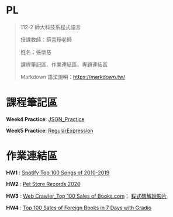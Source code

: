 # PL
> 112-2 師大科技系程式語言
> 
> 授課教師：蔡芸琤老師
> 
> 姓名：張懷慈
> 
> 課程筆記區、作業連結區、專題連結區
> 
> Markdown 語法說明：https://markdown.tw/

 # 課程筆記區 #
 
 **Week4 Practice**:
 [JSON_Practice](https://github.com/marcelinechang/PL-Repo./blob/main/Week4/Week4_JSON_Practice.ipynb)   
 
 **Week5 Practice**:
 [RegularExpression](https://github.com/marcelinechang/PL-Repo./blob/main/Week5/Week5_RegularExpression_Practice.ipynb)

 # 作業連結區 #

 **HW1** :
[Spotify Top 100 Songs of 2010-2019](https://github.com/marcelinechang/PL-Repo./blob/main/HW1/HW1_%E5%BC%B5%E6%87%B7%E6%85%88.ipynb)    

 **HW2** :
[Pet Store Records 2020](https://github.com/marcelinechang/PL-Repo./blob/main/HW2/HW2_%E5%BC%B5%E6%87%B7%E6%85%88.ipynb)   

 **HW3** :
 [Web Crawler_Top 100 Sales of Books.com](https://github.com/marcelinechang/PL-Repo./tree/main/HW3)；
 [程式碼解說影片](https://youtu.be/0jCilIHBKaA)     

 **HW4** :
 [Top 100 Sales of Foreign Books in 7 Days with Gradio](https://github.com/marcelinechang/PL-Repo./blob/main/HW4/HW4_%E5%BC%B5%E6%87%B7%E6%85%88.ipynb)

